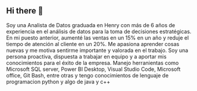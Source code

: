 ## Hi there 👋
Soy una Analista de Datos graduada en Henry con más de 6 años de experiencia en el análisis de datos para la toma de decisiones estratégicas. En mi puesto anterior, aumenté las ventas en un 15% en un año y reduje el tiempo de atención al cliente en un 20%. Me apasiona aprender cosas nuevas y me motiva sentirme importante y valorada en el trabajo. Soy una persona proactiva, dispuesta a trabajar en equipo y a aportar mis conocimientos para el éxito de la empresa. Manejo herranientas como Microsoft SQL server, Power BI Desktop, Visual Studio Code, Microsoft office, Git Bash, entre otras y tengo conocimientos de lenguaje de programacion python y algo de java y c++
<!--
**leymilena2531/leymilena2531** is a ✨ _special_ ✨ repository because its `README.md` (this file) appears on your GitHub profile.

Here are some ideas to get you started:

- 🔭 I’m currently working on ...
- 🌱 I’m currently learning ...
- 👯 I’m looking to collaborate on ...
- 🤔 I’m looking for help with ...
- 💬 Ask me about ...
- 📫 How to reach me: ...
- 😄 Pronouns: ...
- ⚡ Fun fact: ...
-->
